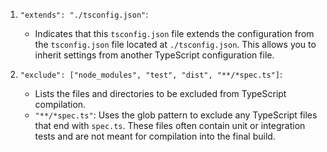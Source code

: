 1. `"extends": "./tsconfig.json"`:
   - Indicates that this `tsconfig.json` file extends the configuration from the `tsconfig.json` file located at `./tsconfig.json`. This allows you to inherit settings from another TypeScript configuration file.

2. `"exclude": ["node_modules", "test", "dist", "**/*spec.ts"]`:
   - Lists the files and directories to be excluded from TypeScript compilation.
   - `"**/*spec.ts"`: Uses the glob pattern to exclude any TypeScript files that end with `spec.ts`. These files often contain unit or integration tests and are not meant for compilation into the final build.

